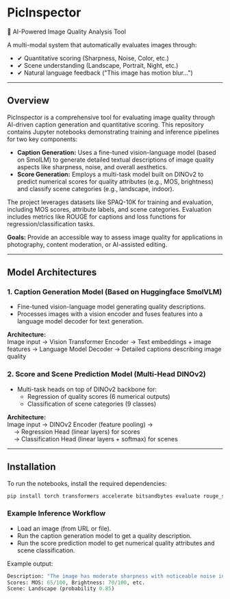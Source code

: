 # PicInspector  
📸 AI-Powered Image Quality Analysis Tool  

A multi-modal system that automatically evaluates images through:  
- ✔ Quantitative scoring (Sharpness, Noise, Color, etc.)  
- ✔ Scene understanding (Landscape, Portrait, Night, etc.)  
- ✔ Natural language feedback ("This image has motion blur...")  

---

## Overview

PicInspector is a comprehensive tool for evaluating image quality through AI-driven caption generation and quantitative scoring. This repository contains Jupyter notebooks demonstrating training and inference pipelines for two key components:

- **Caption Generation:** Uses a fine-tuned vision-language model (based on SmolLM) to generate detailed textual descriptions of image quality aspects like sharpness, noise, and overall aesthetics.  
- **Score Generation:** Employs a multi-task model built on DINOv2 to predict numerical scores for quality attributes (e.g., MOS, brightness) and classify scene categories (e.g., landscape, indoor).  

The project leverages datasets like SPAQ-10K for training and evaluation, including MOS scores, attribute labels, and scene categories. Evaluation includes metrics like ROUGE for captions and loss functions for regression/classification tasks.

**Goals:** Provide an accessible way to assess image quality for applications in photography, content moderation, or AI-assisted editing.

---

## Model Architectures

### 1. Caption Generation Model (Based on Huggingface SmolVLM)

- Fine-tuned vision-language model generating quality descriptions.  
- Processes images with a vision encoder and fuses features into a language model decoder for text generation.  

**Architecture:**  
Image input → Vision Transformer Encoder → Text embeddings + image features → Language Model Decoder → Detailed captions describing image quality  

### 2. Score and Scene Prediction Model (Multi-Head DINOv2)

- Multi-task heads on top of DINOv2 backbone for:  
  - Regression of quality scores (6 numerical outputs)  
  - Classification of scene categories (9 classes)  

**Architecture:**  
Image input → DINOv2 Encoder (feature pooling) →  
&nbsp;&nbsp;&nbsp;&nbsp;→ Regression Head (linear layers) for scores  
&nbsp;&nbsp;&nbsp;&nbsp;→ Classification Head (linear layers + softmax) for scenes  

---

## Installation

To run the notebooks, install the required dependencies:

```bash
pip install torch transformers accelerate bitsandbytes evaluate rouge_score pandas matplotlib seaborn scikit-learn
```

### Example Inference Workflow
- Load an image (from URL or file).
- Run the caption generation model to get a quality description.
- Run the score prediction model to get numerical quality attributes and scene classification.

Example output:

```python
Description: "The image has moderate sharpness with noticeable noise in low-light areas..."  
Scores: MOS: 65/100, Brightness: 70/100, etc.  
Scene: Landscape (probability 0.85)
```
